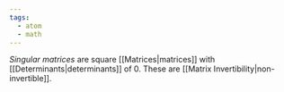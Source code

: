 ```yaml
---
tags:
  - atom
  - math
---
```

*Singular matrices* are square [[Matrices|matrices]] with [[Determinants|determinants]] of $0$. These are [[Matrix Invertibility|non-invertible]].
